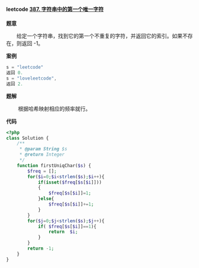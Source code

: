 #### leetcode [387. 字符串中的第一个唯一字符](https://leetcode-cn.com/problems/first-unique-character-in-a-string/)

**题意**

&emsp;&emsp;给定一个字符串，找到它的第一个不重复的字符，并返回它的索引。如果不存在，则返回 -1。

**案例**

```c++
s = "leetcode"
返回 0.
s = "loveleetcode",
返回 2.
```

**题解**

&emsp;&emsp; 根据哈希映射相应的频率就行。

**代码**

```php
<?php
class Solution {
    /**
     * @param String $s
     * @return Integer
     */
    function firstUniqChar($s) {
        $freq = [];
        for($i=0;$i<strlen($s);$i++){
            if(isset($freq[$s[$i]]))
            {
                $freq[$s[$i]]=1;
            }else{
                $freq[$s[$i]]+=1;
            }
        }
        for($j=0;$j<strlen($s);$j++){
            if( $freq[$s[$i]]==1){
                return  $i;
            }
        }
        return -1;
    }
}
```